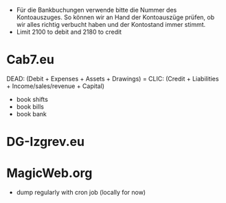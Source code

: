 - Für die Bankbuchungen verwende bitte die Nummer des Kontoauszuges. So können wir an Hand der Kontoauszüge prüfen, ob wir alles richtig verbucht haben und der Kontostand immer stimmt.
- Limit 2100 to debit and 2180 to credit

# Cab7.eu
DEAD: (Debit + Expenses + Assets + Drawings) = CLIC: (Credit + Liabilities + Income/sales/revenue + Capital)
- book shifts
- book bills
- book bank

# DG-Izgrev.eu

# MagicWeb.org
- dump regularly with cron job (locally for now)
